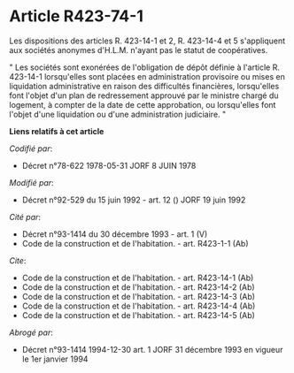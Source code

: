 # Article R423-74-1

Les dispositions des articles R. 423-14-1 et 2, R. 423-14-4 et 5 s'appliquent aux sociétés anonymes d'H.L.M. n'ayant pas le
statut de coopératives.

" Les sociétés sont exonérées de l'obligation de dépôt définie à l'article R. 423-14-1 lorsqu'elles sont placées en
administration provisoire ou mises en liquidation administrative en raison des difficultés financières, lorsqu'elles font
l'objet d'un plan de redressement approuvé par le ministre chargé du logement, à compter de la date de cette approbation, ou
lorsqu'elles font l'objet d'une liquidation ou d'une administration judiciaire. "

**Liens relatifs à cet article**

_Codifié par_:

  - Décret n°78-622 1978-05-31 JORF 8 JUIN 1978

_Modifié par_:

  - Décret n°92-529 du 15 juin 1992 - art. 12 () JORF 19 juin 1992

_Cité par_:

  - Décret n°93-1414 du 30 décembre 1993 - art. 1 (V)
  - Code de la construction et de l'habitation. - art. R423-1-1 (Ab)

_Cite_:

  - Code de la construction et de l'habitation. - art. R423-14-1 (Ab)
  - Code de la construction et de l'habitation. - art. R423-14-2 (Ab)
  - Code de la construction et de l'habitation. - art. R423-14-3 (Ab)
  - Code de la construction et de l'habitation. - art. R423-14-4 (Ab)
  - Code de la construction et de l'habitation. - art. R423-14-5 (Ab)

_Abrogé par_:

  - Décret n°93-1414 1994-12-30 art. 1 JORF 31 décembre 1993 en vigueur le 1er janvier 1994

